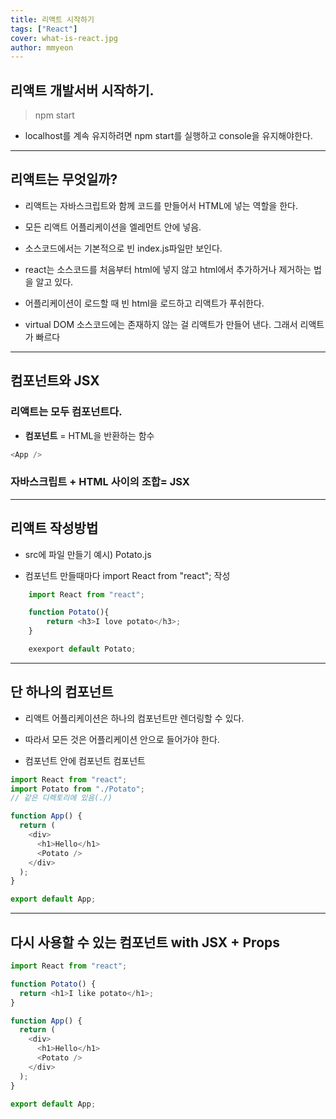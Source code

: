 ```yaml
---
title: 리액트 시작하기
tags: ["React"]
cover: what-is-react.jpg
author: mmyeon
---
```


## 리액트 개발서버 시작하기.

> npm start

- localhost를 계속 유지하려면 npm start를 실행하고 console을 유지해야한다.

---

## 리액트는 무엇일까?

- 리액트는 자바스크립트와 함께 코드를 만들어서 HTML에 넣는 역할을 한다.

- 모든 리액트 어플리케이션을 엘레먼트 안에 넣음.

- 소스코드에서는 기본적으로 빈 index.js파일만 보인다.

- react는 소스코드를 처음부터 html에 넣지 않고 html에서 추가하거나 제거하는 법을 알고 있다.

- 어플리케이션이 로드할 때 빈 html을 로드하고 리액트가 푸쉬한다.

- virtual DOM 소스코드에는 존재하지 않는 걸 리액트가 만들어 낸다. 그래서 리액트가 빠르다

---

## 컴포넌트와 JSX

### 리액트는 모두 컴포넌트다.

- **컴포넌트** = HTML을 반환하는 함수

```js
<App />
```

### 자바스크립트 + HTML 사이의 조합= JSX

---

## 리액트 작성방법

- src에 파일 만들기 예시\) Potato.js

- 컴포넌트 만들때마다 import React from "react"; 작성

```js
    import React from "react";

    function Potato(){
    	return <h3>I love potato</h3>;
    }

    exexport default Potato;
```

---

## 단 하나의 컴포넌트

- 리액트 어플리케이션은 하나의 컴포넌트만 렌더링할 수 있다.

- 따라서 모든 것은 어플리케이션 안으로 들어가야 한다.
- 컴포넌트 안에 컴포넌트 컴포넌트

```js
import React from "react";
import Potato from "./Potato";
// 같은 디렉토리에 있음(./)

function App() {
  return (
    <div>
      <h1>Hello</h1>
      <Potato />
    </div>
  );
}

export default App;
```

---

## 다시 사용할 수 있는 컴포넌트 with JSX + Props

```js
import React from "react";

function Potato() {
  return <h1>I like potato</h1>;
}

function App() {
  return (
    <div>
      <h1>Hello</h1>
      <Potato />
    </div>
  );
}

export default App;
```
